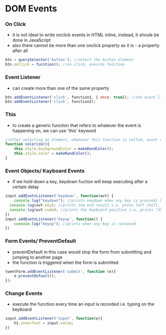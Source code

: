 # DOM Events

### On Click

- it is not ideal to write onclick events in HTML inline, instead, it shoule be done in JavaScript
- also there cannot be more than one onclick property as it is - a property after all

```javascript
btn = querySelector('button'); //select the button element
btn.onClick = fucntion(); //on click, execute function
```

### Event Listener

- can create more than one of the same property

```javascript 
btn.addEventListener('click', function1, { once: true}); //the event listener is only once
btn.addEventListener('click', function2);
```

### This

- to create a generic function that refers to whatever the event is happening on, we can use 'this' keyword

```javascript
//after selecting an element, whenever this function is called, event occurs on that element
function colorize(){
	this.style.backgroundColor = makeRandColor();
	this.style.color = makeRandColor();
}
```

### Event Objects/ Kayboard Events

- if we hold down a key, keydown fuction will keep executing after a certain delay

```javascript
input.addEvetnListener('keydown', function(evt) {
	console.log("keydown"); //prints keydown when any key is pressed/ hold
  console.log(evt.key); //prints the end result i.e. press left shift, prints "Shift"
  console.log(evt.code); //prints the keyboard position i.e. prints "ShiftLeft"
})
input.addEvetnListener('keyup', function() {
	console.log("keyup"); //prints when any key is released
})
```

### Form Events/ PreventDefault

- preventDefault in this case would stop the form from submitting and jumping to another page
- the function is triggered when the form is submitted

```javascript
tweetForm.addEventListener('submit', function (e){
    e.preventDefault();
});
```

### Change Events

- execute the function every time an input is recorded i.e. typing on the keyboard

```javascript 
input.addEventListener('input', function(e){
    h1.innerText = input.value;
})
```

